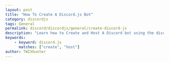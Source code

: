 ```yaml
---
layout: post
title: "How To Create A Discord.js Bot"
category: discordjs
tags: General
permalink: discord/discordjs/general/create-discord-js
description: "Learn how to Create and Host A Discord bot using the discord.js package"
keywords:
    - keyword: discord.js
      matches: ["create", "host"]
author: TWIXhunter
---
```


